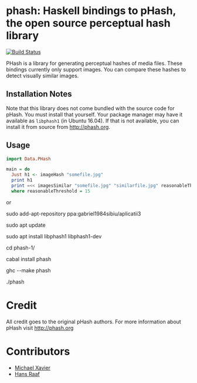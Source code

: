 # phash: Haskell bindings to pHash, the open source perceptual hash library

[![Build Status](https://travis-ci.org/MichaelXavier/phash.svg?branch=master)](https://travis-ci.org/MichaelXavier/phash)

PHash is a library for generating perceptual hashes of media files. These
bindings currently only support images. You can compare these hashes to detect
visually similar images.

## Installation Notes
Note that this library does not come bundled with the source code for pHash.
You must install that yourself. Your package manager may have it available as
`libphash1` (in Ubuntu 16.04). If that is not available, you can install it from source from
http://phash.org.

## Usage

```haskell
import Data.PHash

main = do
  Just h1 <- imageHash "somefile.jpg"
  print h1
  print =<< imagesSimilar "somefile.jpg" "similarfile.jpg" reasonableThreshold
  where reasonableThreshold = 15
```
or

  sudo add-apt-repository ppa:gabriel1984sibiu/aplicatii3
  
  sudo apt update
  
  sudo apt install libphash1 libphash1-dev
  
  cd phash-1/
  
  cabal install phash
  
  ghc --make phash
  
  ./phash

# Credit
All credit goes to the original pHash authors. For more information about pHash
visit http://phash.org

# Contributors

* [Michael Xavier](http://github.com/MichaelXavier)
* [Hans Raaf](https://github.com/oderwat)
